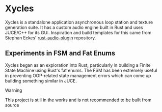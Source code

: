 # Xycles

Xycles is a standalone application asynchronous loop station and texture generation suite. It has a custom audio engine built in Rust and uses JUCE/C++ for its GUI. Inspiration and build templates for this came from Stephan Eckes' [rust-audio-plugin](https://github.com/steckes/rust-audio-plugin) repository.

## Experiments in FSM and Fat Enums

Xycles began as an exploration into Rust, particularly in building a Finite State Machine using Rust's fat enums. The FSM has been extremely useful in preventing OOP-related state management errors which can come up building something similar in JUCE.

>[!WARNING]
>This project is still in the works and is not recommended to be built from source
